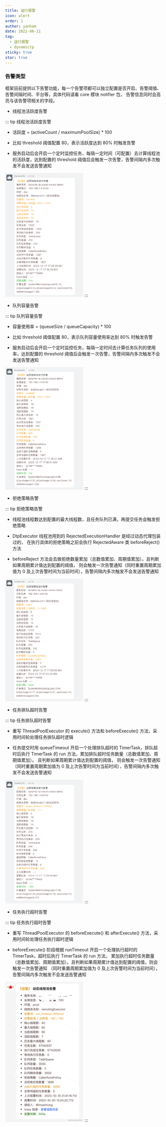 ```yaml
---
title: 运行报警
icon: alert
order: 1
author: yanhom
date: 2022-06-11
tag:
  - 运行报警
  - dynamictp
sticky: true
star: true
---
```


### 告警类型

框架目前提供以下告警功能，每一个告警项都可以独立配置是否开启、告警阈值、告警间隔时间、平台等，具体代码请看 core 模块 notifier 包，
告警信息同时会高亮与该告警项相关的字段。

+ 线程池活跃度告警

::: tip 线程池活跃度告警
- 活跃度 = (activeCount / maximumPoolSize) * 100

- 比如 threshold 阈值配置 80，表示活跃度达到 80% 时触发告警

- 服务启动后会开启一个定时监控任务，每隔一定时间（可配置）去计算线程池的活跃度，达到配置的 threshold 阈值后会触发一次告警，告警间隔内多次触发不会发送告警通知

<img src="/images/dynamictp/liveness.png" width="50%" height="50%">
:::

+ 队列容量告警

::: tip 队列容量告警
- 容量使用率 = (queueSize / queueCapacity) * 100

- 比如 threshold 阈值配置 80，表示队列容量使用率达到 80% 时触发告警

- 服务启动后会开启一个定时监控任务，每隔一定时间去计算任务队列的使用率，达到配置的 threshold 阈值后会触发一次告警，告警间隔内多次触发不会发送告警通知

<img src="/images/dynamictp/capacity.png" width="50%" height="50%">
:::

+ 拒绝策略告警

::: tip 拒绝策略告警
- 线程池线程数达到配置的最大线程数，且任务队列已满，再提交任务会触发拒绝策略
 
- DtpExecutor 线程池用到的 RejectedExecutionHandler 是经过动态代理包装过的，
 在执行具体的拒绝策略之前会执行 RejectedAware 类 beforeReject() 方法

- beforeReject 方法会去做拒绝数量累加（总数值累加、周期值累加）。且判断如果周期累计值达到配置的阈值，
 则会触发一次告警通知（同时重置周期累加值为 0 及上次告警时间为当前时间），告警间隔内多次触发不会发送告警通知

<img src="/images/dynamictp/reject.png" width="50%" height="50%">
:::

+ 任务排队超时告警

::: tip 任务排队超时告警
- 重写 ThreadPoolExecutor 的 execute() 方法和 beforeExecute() 方法，采用时间轮处理任务排队超时逻辑

- 任务提交时用 queueTimeout 开启一个处理排队超时的 TimerTask，排队超时后执行 TimerTask 的 run 方法，累加排队超时任务数量（总数值累加、周期值累加）。 且判断如果周期累计值达到配置的阈值，
 则会触发一次告警通知（同时重置周期累加值为 0 及上次告警时间为当前时间），告警间隔内多次触发不会发送告警通知

<img src="/images/dynamictp/queue_timeout.png" width="50%" height="50%">
:::

+ 任务执行超时告警

::: tip 任务执行超时告警
- 重写 ThreadPoolExecutor 的 beforeExecute() 和 afterExecute() 方法，采用时间轮处理任务执行超时逻辑

- beforeExecute() 阶段根据 runTimeout 开启一个处理执行超时的 TimerTask，超时后执行 TimerTask 的 run 方法，
 累加执行超时任务数量（总数值累加、周期值累加）。且判断如果周期累计值达到配置的阈值，则会触发一次告警通知
（同时重置周期累加值为 0 及上次告警时间为当前时间），告警间隔内多次触发不会发送告警通知

<img src="/images/dynamictp/run_timeout.jpg" width="50%" height="50%">
:::
